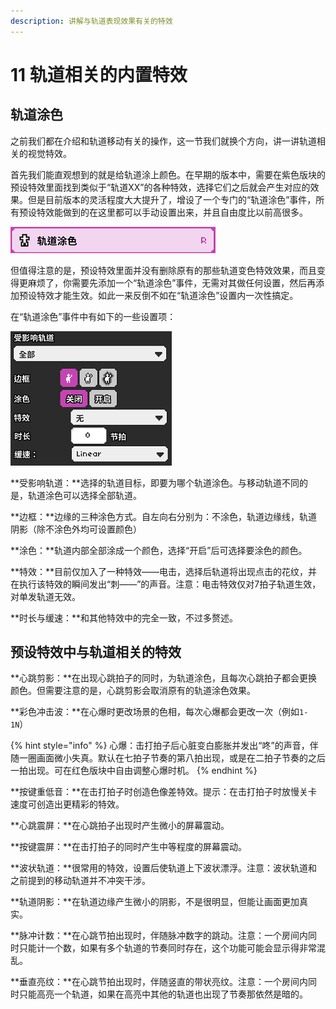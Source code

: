 ```yaml
---
description: 讲解与轨道表现效果有关的特效
---
```


# 11 轨道相关的内置特效

## 轨道涂色

之前我们都在介绍和轨道移动有关的操作，这一节我们就换个方向，讲一讲轨道相关的视觉特效。

首先我们能直观想到的就是给轨道涂上颜色。在早期的版本中，需要在紫色版块的预设特效里面找到类似于“轨道XX”的各种特效，选择它们之后就会产生对应的效果。但是目前版本的灵活程度大大提升了，增设了一个专门的“轨道涂色”事件，所有预设特效能做到的在这里都可以手动设置出来，并且自由度比以前高很多。

![](.gitbook/assets/11-1.png)

但值得注意的是，预设特效里面并没有删除原有的那些轨道变色特效效果，而且变得更麻烦了，你需要先添加一个“轨道涂色”事件，无需对其做任何设置，然后再添加预设特效才能生效。如此一来反倒不如在“轨道涂色”设置内一次性搞定。

在“轨道涂色”事件中有如下的一些设置项：

![](.gitbook/assets/11-2.png)

**受影响轨道：**选择的轨道目标，即要为哪个轨道涂色。与移动轨道不同的是，轨道涂色可以选择全部轨道。

**边框：**边缘的三种涂色方式。自左向右分别为：不涂色，轨道边缘线，轨道阴影（除不涂色外均可设置颜色）

**涂色：**轨道内部全部涂成一个颜色，选择“开启”后可选择要涂色的颜色。

**特效：**目前仅加入了一种特效——电击，选择后轨道将出现点击的花纹，并在执行该特效的瞬间发出“刺——”的声音。注意：电击特效仅对7拍子轨道生效，对单发轨道无效。

**时长与缓速：**和其他特效中的完全一致，不过多赘述。

## 预设特效中与轨道相关的特效

**心跳剪影：**在出现心跳拍子的同时，为轨道涂色，且每次心跳拍子都会更换颜色。但需要注意的是，心跳剪影会取消原有的轨道涂色效果。

**彩色冲击波：**在心爆时更改场景的色相，每次心爆都会更改一次（例如`1-1N`）

{% hint style="info" %}
心爆：击打拍子后心脏变白膨胀并发出“咚”的声音，伴随一圈画面微小失真。默认在七拍子节奏的第八拍出现，或是在二拍子节奏的之后一拍出现。可在红色版块中自由调整心爆时机。
{% endhint %}

**按键重低音：**在击打拍子时创造色像差特效。提示：在击打拍子时放慢关卡速度可创造出更精彩的特效。

**心跳震屏：**在心跳拍子出现时产生微小的屏幕震动。

**按键震屏：**在击打拍子的同时产生中等程度的屏幕震动。

**波状轨道：**很常用的特效，设置后使轨道上下波状漂浮。注意：波状轨道和之前提到的移动轨道并不冲突干涉。

**轨道阴影：**在轨道边缘产生微小的阴影，不是很明显，但能让画面更加真实。

**脉冲计数：**在心跳节拍出现时，伴随脉冲数字的跳动。注意：一个房间内同时只能计一个数，如果有多个轨道的节奏同时存在，这个功能可能会显示得非常混乱。

**垂直亮纹：**在心跳节拍出现时，伴随竖直的带状亮纹。注意：一个房间内同时只能高亮一个轨道，如果在高亮中其他的轨道也出现了节奏那依然是暗的。







